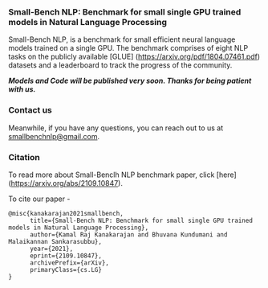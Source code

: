 ### Small-Bench NLP: Benchmark for small single GPU trained models in Natural Language Processing

Small-Bench NLP, is a benchmark for small efficient neural language models trained on a single GPU. The benchmark comprises of eight NLP tasks on the publicly available [GLUE] (https://arxiv.org/pdf/1804.07461.pdf) datasets and a leaderboard to track the progress of the community.

***Models and Code will be published very soon. Thanks for being patient with us.*** 

### Contact us

Meanwhile, if you have any questions, you can reach out to us at smallbenchnlp@gmail.com.

### Citation 
To read more about Small-Benclh NLP benchmark paper, click [here] (https://arxiv.org/abs/2109.10847). 

To cite our paper -
```
@misc{kanakarajan2021smallbench,
      title={Small-Bench NLP: Benchmark for small single GPU trained models in Natural Language Processing}, 
      author={Kamal Raj Kanakarajan and Bhuvana Kundumani and Malaikannan Sankarasubbu},
      year={2021},
      eprint={2109.10847},
      archivePrefix={arXiv},
      primaryClass={cs.LG}
}
```